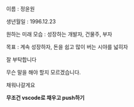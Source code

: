 이름 : 정윤원

생년월일 : 1996.12.23

원하는 미래 모습 : 성장하는 개발자, 건물주, 부자

목표 : 계속 성장하자, 돈을 쉽고 많이 버는 시야를 넓히자

잘 부탁합니다

무슨 말을 해야 할지 모르겠습니다.

채워나갈게요

**무조건 vscode로 채우고 push하기**
